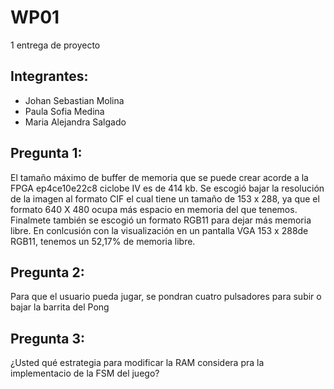 # WP01
 1 entrega de proyecto 
 
 Integrantes:
-------
* Johan Sebastian Molina
* Paula Sofia Medina
* Maria Alejandra Salgado

Pregunta 1:
---------------------------------

El tamaño máximo de buffer de memoria que se puede crear acorde a la FPGA ep4ce10e22c8 ciclobe IV es de 414 kb. 
Se escogió bajar la resolución de la imagen al formato CIF el cual tiene un tamaño de 153 x 288, ya que el formato 640 X 480 ocupa más espacio en memoria del que tenemos. Finalmete también se escogió un formato RGB11 para dejar más memoria libre. 
En conlcusión con la visualización en un pantalla VGA 153 x 288de RGB11, tenemos un 52,17% de memoria libre.

Pregunta 2:
--

Para que el usuario pueda jugar, se pondran cuatro pulsadores para subir o bajar la barrita del Pong

Pregunta 3:
--
¿Usted qué estrategia para modificar la RAM considera pra la implementacio de la FSM del juego?
